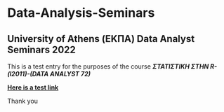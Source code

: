 # Data-Analysis-Seminars
## University of Athens (ΕΚΠΑ) Data Analyst Seminars 2022
This is a test entry for the purposes of the course ***ΣΤΑΤΙΣΤΙΚΗ ΣΤΗΝ R-(l2011)-(DATA ANALYST 72)***

[**Here is a test link**](https://github.com/ManKoronios/Data-Analysis-Seminars/blob/main/Example%20of%20README.md)

Thank you
